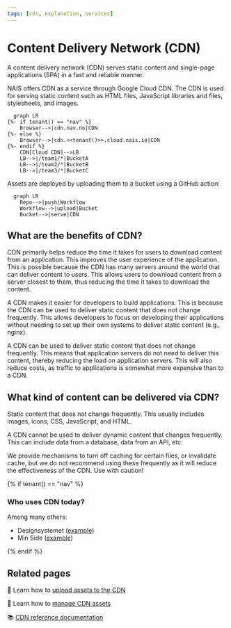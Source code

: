 ```yaml
---
tags: [cdn, explanation, services]
---
```


# Content Delivery Network (CDN)

A content delivery network (CDN) serves static content and single-page
applications (SPA) in a fast and reliable manner.

NAIS offers CDN as a service through Google Cloud CDN. The CDN is used for
serving static content such as HTML files, JavaScript libraries and files,
stylesheets, and images.

```mermaid
  graph LR
{%- if tenant() == "nav" %}
    Browser-->|cdn.nav.no|CDN
{%- else %}
    Browser-->|cdn.<<tenant()>>.cloud.nais.io|CDN
{%- endif %}
    CDN[Cloud CDN]-->LB
    LB-->|/team1/*|BucketA
    LB-->|/team2/*|BucketB
    LB-->|/team3/*|BucketC
```

Assets are deployed by uploading them to a bucket using a GitHub
action:

```mermaid
  graph LR
    Repo-->|push|Workflow
    Workflow-->|upload|Bucket
    Bucket-->|serve|CDN
```

## What are the benefits of CDN?

CDN primarily helps reduce the time it takes for users to download content from
an application. This improves the user experience of the application. This is
possible because the CDN has many servers around the world that can deliver
content to users. This allows users to download content from a server closest
to them, thus reducing the time it takes to download the content.

A CDN makes it easier for developers to build applications. This is because the
CDN can be used to deliver static content that does not change frequently. This
allows developers to focus on developing their applications without needing to
set up their own systems to deliver static content (e.g., nginx).

A CDN can be used to deliver static content that does not change frequently.
This means that application servers do not need to deliver this content,
thereby reducing the load on application servers. This will also reduce costs,
as traffic to applications is somewhat more expensive than to a CDN.

## What kind of content can be delivered via CDN?

Static content that does not change frequently. This usually includes images,
icons, CSS, JavaScript, and HTML.

A CDN cannot be used to deliver dynamic content that changes frequently. This
can include data from a database, data from an API, etc.

We provide mechanisms to turn off caching for certain files, or invalidate
cache, but we do not recommend using these frequently as it will reduce the
effectiveness of the CDN. Use with caution!

{% if tenant() == "nav" %}

### Who uses CDN today?

Among many others:

- Designsystemet ([example](https://github.com/navikt/Designsystemet/blob/master/.github/workflows/push-to-cdn.yaml))
- Min Side ([example](https://github.com/navikt/tms-min-side-varslinger/blob/main/.github/workflows/push-to-cdn.yaml))

{% endif %}

## Related pages

:dart: Learn how to [upload assets to the CDN](how-to/upload-assets.md)

:dart: Learn how to [manage CDN assets](how-to/manage-assets.md)

:books: [CDN reference documentation](reference/README.md)
